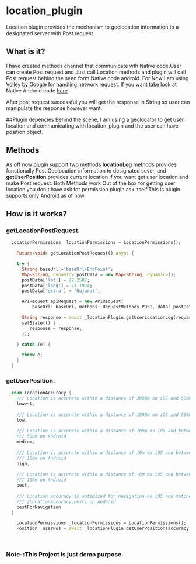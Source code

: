 # location_plugin

Location plugin provides the mechanism to geolocation information to a designated server with Post request

## What is it?
I have created methods channel that communicate wth Native code.User can create Post request and Just call Location methods and plugin will call Post request behind the seen form Native code android.
For Now I am using [Volley by Google](https://developer.android.com/training/volley) for handling network request. If you want take look at Native Android code [here](https://github.com/jigarfumakiya/location_pulgin/blob/dev/android/src/main/kotlin/com/app/location_plugin/LocationPlugin.kt)

After post request successful you will get the response in String so user can manipulate the response however want.


##Plugin depencies 
Behind the scene, I am using a geolocator to get user location and communicating with location_plugin and the user can have position object.

## Methods
As off now plugin support two methods **locationLog** methods provides functionally Post Geolocation information to designated sever, and **getUserPosition** provides current location if you want get user location and make Post request.
Both Methods work Out of the box for getting user location you don't have ask for permission plugin ask itself.This is plugin supports only Android as of now.

## How is it works?
### getLocationPostRequest.

```dart
  LocationPermissions _locationPermissions = LocationPermissions();

    Future<void> getLocationPostRequest() async {

    try {
      String baseUrl ='baseUrl+EndPoint';
      Map<String, dynamic> postData = new Map<String, dynamic>();
      postData['lat'] = 22.2587;
      postData['long'] = 71.1924;
      postData['extra'] = 'Gujarat';

      APIRequest apiRequest = new APIRequest(
          baseUrl: baseUrl, methods: RequestMethods.POST, data: postData);

      String response = await _locationPlugin.getUserLocationLog(request: apiRequest);
      setState(() {
        _response = response;
      });

    } catch (e) {

      throw e;
    }
  }

```

### getUserPosition.

```dart
  enum LocationAccuracy {
    /// Location is accurate within a distance of 3000m on iOS and 500m on Android
    lowest,
  
    /// Location is accurate within a distance of 1000m on iOS and 500m on Android
    low,
  
    /// Location is accurate within a distance of 100m on iOS and between 100m and
    /// 500m on Android
    medium,
  
    /// Location is accurate within a distance of 10m on iOS and between 0m and
    /// 100m on Android
    high,
  
    /// Location is accurate within a distance of ~0m on iOS and between 0m and
    /// 100m on Android
    best,
  
    /// Location accuracy is optimized for navigation on iOS and matches the
    /// [LocationAccuracy.best] on Android
    bestForNavigation
  }

    LocationPermissions _locationPermissions = LocationPermissions();
    Position _userPos = await _locationPlugin.getUserPosition(accuracy: LocationAccuracy.best);
    
  
```

### Note-:This Project is just demo purpose.





